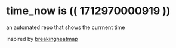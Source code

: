 # time_now is (( 1712970000919 ))

an automated repo that shows the currnent time

inspired by [breakingheatmap](https://github.com/breakingheatmap/breakingheatmap)